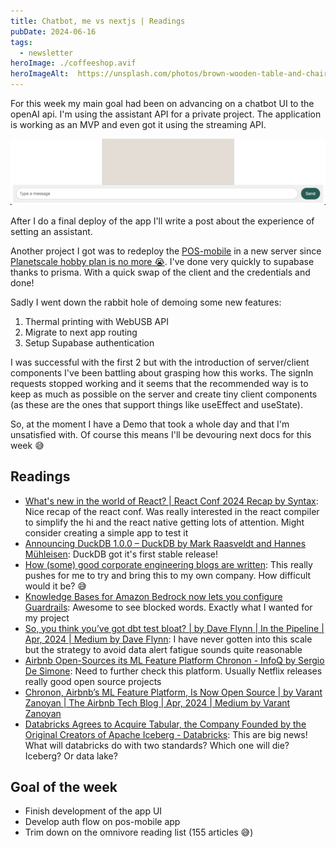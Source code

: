 ```yaml
---
title: Chatbot, me vs nextjs | Readings
pubDate: 2024-06-16
tags:
  - newsletter
heroImage: ./coffeeshop.avif
heroImageAlt:  https://unsplash.com/photos/brown-wooden-table-and-chairs-xhKG01FN2uk
---
```


For this week my main goal had been on advancing on a chatbot UI to the openAI api. I'm using the assistant API for a private project. The application is working as an MVP and even got it using the streaming API.

![](2024-06-15-18-56-50.png)

After I do a final deploy of the app I'll write a post about the experience of setting an assistant.

Another project I got was to redeploy the [POS-mobile](https://github.com/Cabeda/POS-mobile) in a new server since [Planetscale hobby plan is no more 😭](https://planetscale.com/docs/concepts/hobby-plan-deprecation-faq). I've done very quickly to supabase thanks to prisma. With a quick swap of the client and the credentials and done!

Sadly I went down the rabbit hole of demoing some new features:

1. Thermal printing with WebUSB API
2. Migrate to next app routing
3. Setup Supabase authentication

I was successful with the first 2 but with the introduction of server/client components I've been battling about grasping how this works. The signIn requests stopped working and it seems that the recommended way is to keep as much as possible on the server and create tiny client components (as these are the ones that support things like useEffect and useState).

So, at the moment I have a Demo that took a whole day and that I'm unsatisfied with. Of course this means I'll be devouring next docs for this week 😅

## Readings

- [What's new in the world of React? | React Conf 2024 Recap by Syntax](https://youtube.com/watch?si=e5_emG8K_KoYMIGS&v=udXZw-9LdOM): Nice recap of the react conf. Was really interested in the react compiler to simplify the hi and the react native getting lots of attention. Might consider creating a simple app to test it
- [Announcing DuckDB 1.0.0 – DuckDB by Mark Raasveldt and Hannes Mühleisen](https://duckdb.org/2024/06/03/announcing-duckdb-100): DuckDB got it's first stable release!
- [How (some) good corporate engineering blogs are written](https://danluu.com/corp-eng-blogs/): This really pushes for me to try and bring this to my own company. How difficult would it be? 😅
- [Knowledge Bases for Amazon Bedrock now lets you configure Guardrails](https://aws.amazon.com/about-aws/whats-new/2024/05/knowledge-bases-amazon-bedrock-configure-guardrails/): Awesome to see blocked words. Exactly what I wanted for my project
- [So, you think you’ve got dbt test bloat? | by Dave Flynn | In the Pipeline | Apr, 2024 | Medium by Dave Flynn](https://medium.com/inthepipeline/so-you-think-youve-got-dbt-test-bloat-37491fb330d5): I have never gotten into this scale but the strategy to avoid data alert fatigue sounds quite reasonable
- [Airbnb Open-Sources its ML Feature Platform Chronon - InfoQ by Sergio De Simone](https://www.infoq.com/news/2024/04/airbnb-chronon-open-sourced/): Need to further check this platform. Usually Netflix releases really good open source projects
- [Chronon, Airbnb’s ML Feature Platform, Is Now Open Source | by Varant Zanoyan | The Airbnb Tech Blog | Apr, 2024 | Medium by Varant Zanoyan](https://medium.com/airbnb-engineering/chronon-airbnbs-ml-feature-platform-is-now-open-source-d9c4dba859e8)
- [Databricks Agrees to Acquire Tabular, the Company Founded by the Original Creators of Apache Iceberg - Databricks](https://www.databricks.com/company/newsroom/press-releases/databricks-agrees-acquire-tabular-company-founded-original-creators?ref=blef.fr): This are big news! What will databricks do with two standards? Which one will die? Iceberg? Or data lake?

## Goal of the week

- Finish development of the app UI
- Develop auth flow on pos-mobile app
- Trim down on the omnivore reading list (155 articles 😅)
